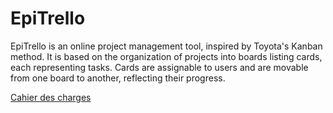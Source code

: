 # EpiTrello
EpiTrello is an online project management tool, inspired by Toyota's Kanban method. It is based on the organization of projects into boards listing cards, each representing tasks. Cards are assignable to users and are movable from one board to another, reflecting their progress. 

[Cahier des charges](./Cahier_des_charges.md)